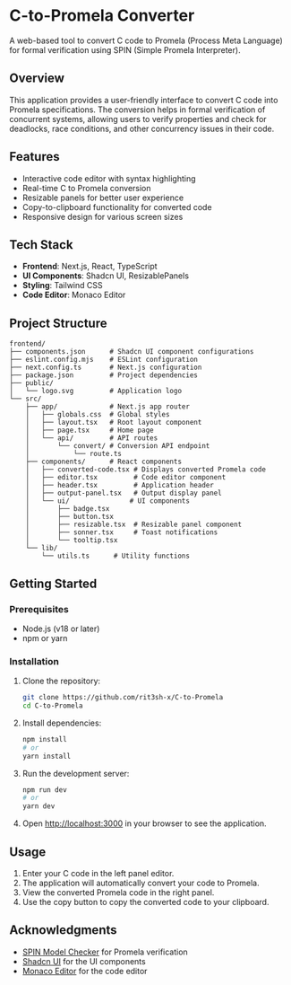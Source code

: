 # C-to-Promela Converter

A web-based tool to convert C code to Promela (Process Meta Language) for formal verification using SPIN (Simple Promela Interpreter).

## Overview

This application provides a user-friendly interface to convert C code into Promela specifications. The conversion helps in formal verification of concurrent systems, allowing users to verify properties and check for deadlocks, race conditions, and other concurrency issues in their code.

## Features

- Interactive code editor with syntax highlighting
- Real-time C to Promela conversion
- Resizable panels for better user experience
- Copy-to-clipboard functionality for converted code
- Responsive design for various screen sizes

## Tech Stack

- **Frontend**: Next.js, React, TypeScript
- **UI Components**: Shadcn UI, ResizablePanels
- **Styling**: Tailwind CSS
- **Code Editor**: Monaco Editor

## Project Structure

```
frontend/
├── components.json      # Shadcn UI component configurations
├── eslint.config.mjs    # ESLint configuration
├── next.config.ts       # Next.js configuration
├── package.json         # Project dependencies
├── public/
│   └── logo.svg         # Application logo
└── src/
    ├── app/             # Next.js app router
    │   ├── globals.css  # Global styles
    │   ├── layout.tsx   # Root layout component
    │   ├── page.tsx     # Home page
    │   └── api/         # API routes
    │       └── convert/ # Conversion API endpoint
    │           └── route.ts
    ├── components/      # React components
    │   ├── converted-code.tsx # Displays converted Promela code
    │   ├── editor.tsx         # Code editor component
    │   ├── header.tsx         # Application header
    │   ├── output-panel.tsx   # Output display panel
    │   └── ui/               # UI components
    │       ├── badge.tsx
    │       ├── button.tsx
    │       ├── resizable.tsx  # Resizable panel component
    │       ├── sonner.tsx     # Toast notifications
    │       └── tooltip.tsx
    └── lib/
        └── utils.ts      # Utility functions
```

## Getting Started

### Prerequisites

- Node.js (v18 or later)
- npm or yarn

### Installation

1. Clone the repository:
   ```bash
   git clone https://github.com/rit3sh-x/C-to-Promela
   cd C-to-Promela
   ```

2. Install dependencies:
   ```bash
   npm install
   # or
   yarn install
   ```

3. Run the development server:
   ```bash
   npm run dev
   # or
   yarn dev
   ```

4. Open [http://localhost:3000](http://localhost:3000) in your browser to see the application.

## Usage

1. Enter your C code in the left panel editor.
2. The application will automatically convert your code to Promela.
3. View the converted Promela code in the right panel.
4. Use the copy button to copy the converted code to your clipboard.

## Acknowledgments

- [SPIN Model Checker](http://spinroot.com/) for Promela verification
- [Shadcn UI](https://ui.shadcn.com/) for the UI components
- [Monaco Editor](https://microsoft.github.io/monaco-editor/) for the code editor